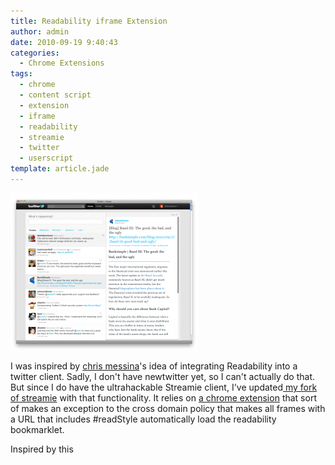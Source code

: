 ```yaml
---
title: Readability iframe Extension
author: admin
date: 2010-09-19 9:40:43
categories:
  - Chrome Extensions
tags: 
  - chrome
  - content script
  - extension
  - iframe
  - readability
  - streamie
  - twitter
  - userscript
template: article.jade
---
```


[![](4999063919_c257720416_o-300x251.png "Inspiration")](4999063919_c257720416_o.png)

I was inspired by [chris messina](http://twitter.com/chrismessina/status/24791169387)'s idea of integrating Readability into a twitter client. Sadly, I don't have newtwitter yet, so I can't actually do that. But since I do have the ultrahackable Streamie client, I've updated[ my fork of streamie](http://antimatter15.streamie.org) with that functionality. It relies on [a chrome extension](https://chrome.google.com/extensions/detail/nahmdndkmncjhppbaomnecihdmijgmne) that sort of makes an exception to the cross domain policy that makes all frames with a URL that includes #readStyle automatically load the readability bookmarklet.

Inspired by this
